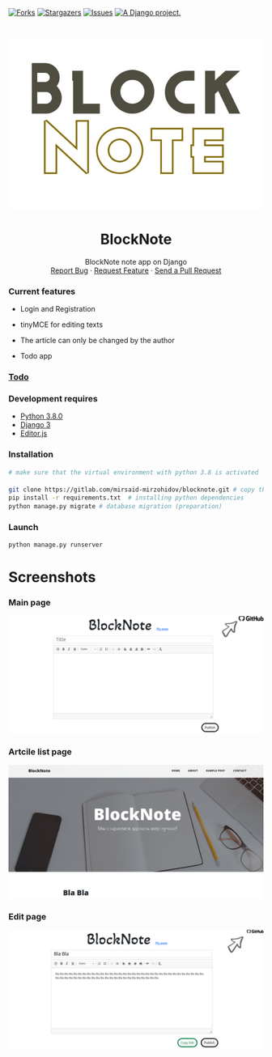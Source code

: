 [![Forks][forks-shield]][forks-url]
[![Stargazers][stars-shield]][stars-url]
[![Issues][issues-shield]][issues-url]
<a href="http://www.djangoproject.com/"><img src="https://www.djangoproject.com/m/img/badges/djangoproject120x25.gif" border="0" alt="A Django project." title="A Django project." height="28" /></a>



<!-- PROJECT LOGO -->
<br />
<p align="center">
  <a href="https://github.com/mirsaid-mirzohidov/blocknote/">
    <img src="./readme/img/blocknote.jpg" alt="Header">
  </a>

  <h1 align="center">BlockNote</h1>

  <p align="center">
    BlockNote note app on Django
    <br />
    <a href="https://github.com/mirsaid-mirzohidov/blocknote/issues">Report Bug</a>
    ·
    <a href="https://github.com/mirsaid-mirzohidov/blocknote/issues">Request Feature</a>
    ·
    <a href="https://github.com/mirsaid-mirzohidov/blocknote/pulls">Send a Pull Request</a>
  </p>
</p>


### Current features

* Login and Registration

* tinyMCE for editing texts

* The article can only be changed by the author

* Todo app


### [Todo](https://github.com/mirsaid-mirzohidov/blocknote/projects/1)


### Development requires

* [Python 3.8.0](https://www.python.org/downloads/release/python-380/)
* [Django 3](https://www.djangoproject.com/) 
* [Editor.js](https://pypi.org/project/django-editorjs-fields/)  


### Installation
```sh
# make sure that the virtual environment with python 3.8 is activated

git clone https://gitlab.com/mirsaid-mirzohidov/blocknote.git # copy the project locally
pip install -r requirements.txt  # installing python dependencies
python manage.py migrate # database migration (preparation) 

```

### Launch
```sh
python manage.py runserver
```


# Screenshots

### Main page

<img src="./readme/img/screen1.png" alt="Main page">

### Artcile list page

<img src="./readme/img/screen2.png" alt="Article list">

### Edit page

<img src="./readme/img/screen3.png" alt="Edit page">




<!-- MARKDOWN LINKS & IMAGES -->
<!-- https://www.markdownguide.org/basic-syntax/#reference-style-links -->
[forks-shield]: https://img.shields.io/github/forks/mirsaid-mirzohidov/blocknote?style=for-the-badge
[forks-url]: https://github.com/mirsaid-mirzohidov/blocknote/network/members
[stars-shield]: https://img.shields.io/github/stars/mirsaid-mirzohidov/blocknote?style=for-the-badge
[stars-url]: https://github.com/mirsaid-mirzohidov/blocknote/stargazers
[issues-shield]: https://img.shields.io/github/issues/mirsaid-mirzohidov/blocknote?style=for-the-badge
[issues-url]: https://github.com/mirsaid-mirzohidov/blocknote/issues
